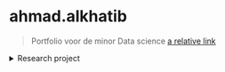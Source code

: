 # ahmad.alkhatib

> Portfolio voor de minor Data science
[a relative link](other_file.md)

<details><summary>Research project</summary>
<p>

<summary>Task definition</summary>
Het doel van dit project, uitgevoerd voor Cofano Software Solutions, is om de processen bij containerterminals te optimaliseren door het verkorten van de tijd dat schepen aan de kade liggen voor het in- en uitladen van containers. Dit moet geautomatiseerd worden en het onderzoek zal zich richten op het vinden van een optimale aanpak om deze uitdaging aan te pakken. Dit is belangrijk voor de efficiëntie van containeroverslag in de haven en voor het verminderen van kosten.
> Hoofdvraag 
> Hoe kan ervoor gezorgd worden dat containers op de kade op een efficiënte manier opgestapeld kunnen worden, zodat de afnemer van de containers hier makkelijk bij kan. 
> Deelvragen 
> •	Hoe ziet de lay-out van de desbetreffende kade eruit? 
> •	Welke reinforcement learning modellen en methodes zijn relevant om dit optimalisatieprobleem aan te pakken? 

 <details><summary>Evaluation</summary>
We hebben ons uiteindelijk gefocust op een Reinforcement learning model als oplossing voor ons probleem. Hoewel we ook een lineair programmeer model hebben geprobeerd, heb ik mij hier niet verder mee bezig gehouden omdat ik geen expertise heb in lineair programmeren. Maar dankzij deze experimenten heb ik een dieper begrip verkregen van hoe Reinforcement learning werkt en hoe we het konden toepassen op ons specifieke geval. Dit heeft ons geholpen bij het maken van een betere keuze voor de oplossing van ons probleem.

</p>
</details>
